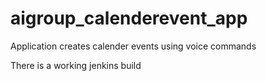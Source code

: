 # aigroup_calenderevent_app
Application creates calender events using voice commands

There is a working jenkins build
